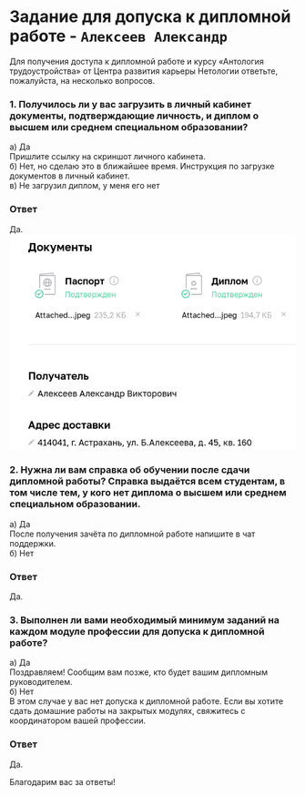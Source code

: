 # Задание для допуска к дипломной работе - `Алексеев Александр`
Для получения доступа к дипломной работе и курсу «Антология трудоустройства» от Центра развития карьеры Нетологии ответьте, пожалуйста, на несколько вопросов.

### 1. Получилось ли у вас загрузить в личный кабинет документы, подтверждающие личность, и диплом о высшем или среднем специальном образовании?

а) Да  
Пришлите ссылку на скриншот личного кабинета.  
б) Нет, но сделаю это в ближайшее время. Инструкция по загрузке документов в личный кабинет.  
в) Не загрузил диплом, у меня его нет  

### Ответ
Да.  
![паспорт и диплом](/img/passport&diploma.png)    

### 2. Нужна ли вам справка об обучении после сдачи дипломной работы? Справка выдаётся всем студентам, в том числе тем, у кого нет диплома о высшем или среднем специальном образовании.
а) Да  
После получения зачёта по дипломной работе напишите в чат поддержки.  
б) Нет  

### Ответ  
Да.  
  
### 3. Выполнен ли вами необходимый минимум заданий на каждом модуле профессии для допуска к дипломной работе?  
а) Да  
Поздравляем! Сообщим вам позже, кто будет вашим дипломным руководителем.  
б) Нет  
В этом случае у вас нет допуска к дипломной работе. Если вы хотите сдать домашние работы на закрытых модулях, свяжитесь с координатором вашей профессии.  

### Ответ  
Да.  

Благодарим вас за ответы!